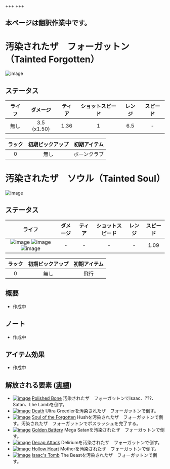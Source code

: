 +++
+++

## 本ページは翻訳作業中です。

 # 汚染されたザ　フォーガットン（Tainted Forgotten）
 ![image](/image/Characters/Tainted_Forgotten.png) 

ステータス
-------

|ライフ|ダメージ|ティア|ショットスピード|レンジ|スピード|
|:----:|:---:|:---:|:---:|:---:|:---:|
|無し|3.5 (x1.50)|1.36|1|6.5|-|

|ラック|初期ピックアップ|初期アイテム|
|:--:|:--:|:--:|
|0|無し|ボーンクラブ|

 # 汚染されたザ　ソウル（Tainted Soul）
 ![image](/image/Characters/Tainted_Soul.png) 

ステータス
-------

|ライフ|ダメージ|ティア|ショットスピード|レンジ|スピード|
|:----:|:---:|:---:|:---:|:---:|:---:|
|![image](/image/characters/s-heart.png) ![image](/image/characters/s-heart.png) ![image](/image/characters/s-heart.png)|-|-|-|-|1.09|

|ラック|初期ピックアップ|初期アイテム|
|:--:|:--:|:--:|
|0|無し|飛行|

概要
-------

* 作成中

ノート
-------

* 作成中

アイテム効果
-------------------

* 作成中

解放される要素 ([実績](/wiki/Achievements "Achievements"))
--------------------------------------------------------------

* [![image](/image/achievements/Polished_Bone.png)](/wiki/Polished_Bone "Polished Bone") [Polished Bone](/wiki/Polished_Bone "Polished Bone") 汚染されたザ　フォーガットンでIsaac、???、Satan、Lhe Lambを倒す。
* [![image](/image/achievements/Death.png)](/wiki/Death "Death") [Death](/wiki/Death "Death") Ultra Greedierを汚染されたザ　フォーガットンで倒す。
* [![image](/image/achievements/Soul_of_the_Forgotten.png)](/wiki/Soul_of_the_Forgotten "Soul of the Forgotten") [Soul of the Forgotten](/wiki/Soul_of_the_Forgotten "Soul of the Forgotten") Hushを汚染されたザ　フォーガットンで倒す。汚染されたザ　フォーガットンでボスラッシュを完了する。
* [![image](/image/achievements/Golden_Battery.png)](/wiki/Golden_Battery "Golden Battery") [Golden Battery](/wiki/Golden_Battery "Golden Battery") Mega Satanを汚染されたザ　フォーガットンで倒す。
* [![image](/image/achievements/Decap_Attack.png)](/wiki/Decap_Attack "Decap Attack") [Decap Attack](/wiki/Decap_Attack "Decap Attack") Deliriumを汚染されたザ　フォーガットンで倒す。
* [![image](/image/achievements/Hollow_Heart.png)](/wiki/Hollow_Heart "Hollow Heart") [Hollow Heart](/wiki/Hollow_Heart "Hollow Heart") Motherを汚染されたザ　フォーガットンで倒す。
* [![image](/image/achievements/Isaac%27s_Tomb.png)](/wiki/Isaac%27s_Tomb "Isaac's Tomb") [Isaac's Tomb](/wiki/Isaac%27s_Tomb "Isaac's Tomb") The Beastを汚染されたザ　フォーガットンで倒す。